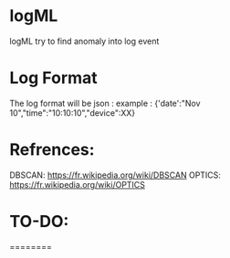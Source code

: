 # logML
logML try to find anomaly into log event
# Log Format
The log format will be json :
	example : 
		{'date':"Nov 10","time":"10:10:10","device":XX}

# Refrences:
DBSCAN:
	https://fr.wikipedia.org/wiki/DBSCAN
OPTICS:
	https://fr.wikipedia.org/wiki/OPTICS
# TO-DO:
========
